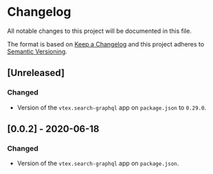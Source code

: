 # Changelog

All notable changes to this project will be documented in this file.

The format is based on [Keep a Changelog](http://keepachangelog.com/en/1.0.0/)
and this project adheres to [Semantic Versioning](http://semver.org/spec/v2.0.0.html).

## [Unreleased]
### Changed
- Version of the `vtex.search-graphql` app on `package.json` to `0.29.0`.

## [0.0.2] - 2020-06-18
### Changed
- Version of the `vtex.search-graphql` app on `package.json`.
